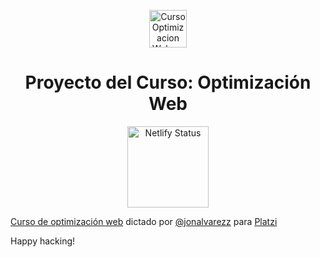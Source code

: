 <p align="center">
  <a href="https://platzi.com/cursos/web-performance" target="_blank">
    <img alt="Curso Optimizacion Web en Platzi" src="https://static.platzi.com/media/achievements/badge-optimizacion-web-183eef1c-d7e3-4f43-b680-f12f428c6484.png" width="60" />
  </a>
</p>
<h1 align="center">
  Proyecto del Curso: Optimización Web
</h1>
<p align="center">
  <a href="https://eclectic-twilight-aca031.netlify.app" target="_blank">
    <img alt="Netlify Status" src="https://api.netlify.com/api/v1/badges/35ae5664-8756-4e3a-bb0c-d341283c5dca/deploy-status" width="130" />
  </a>
</p>

[Curso de optimización web](https://platzi.com/cursos/web-performance) dictado por [@jonalvarezz](https://twitter.com/jonalvarezz) para [Platzi](https://platzi.com)

Happy hacking!
